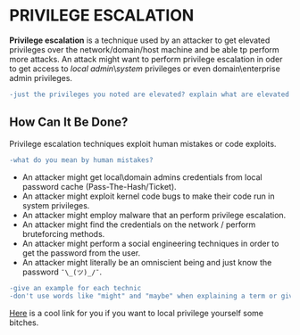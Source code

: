 # PRIVILEGE ESCALATION

**Privilege escalation** is a technique used by an attacker to get elevated privileges over the network/domain/host machine and be able tp perform more attacks. An attack might want to perform privilege escalation in oder to get access to *local admin*\\*system* privileges or even domain\enterprise admin privileges.

```diff
-just the privileges you noted are elevated? explain what are elevated privileges
```

## How Can It Be Done?

Privilege escalation techniques exploit human mistakes or code exploits. 
```diff
-what do you mean by human mistakes?
```

* An attacker might get local\domain admins credentials from local password cache (Pass-The-Hash/Ticket).
* An attacker might exploit kernel code bugs to make their code run in system privileges.
* An attacker might employ malware that an perform privilege escalation.
* An attacker might find the credentials on the network / perform bruteforcing methods.
* An attacker might perform a social engineering techniques in order to get the password from the user.
* An attacker might literally be an omniscient being and just know the password `¯\_(ツ)_/¯`.

```diff
-give an example for each technic 
-don't use words like "might" and "maybe" when explaining a term or giving an example (say he can\would)
```

[Here](https://www.exploit-db.com/) is a cool link for you if you want to local privilege yourself some bitches.
